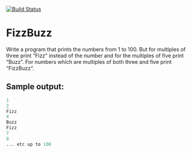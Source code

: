 [![Build Status](https://travis-ci.com/thiamalick/bootstrap-kata-fizzbuzz.svg?branch=master)](https://travis-ci.com/thiamalick/bootstrap-kata-fizzbuzz)
# FizzBuzz

Write a program that prints the numbers from 1 to 100. But for multiples of three print “Fizz” instead of the number and for the multiples of five print “Buzz”. For numbers which are multiples of both three and five print “FizzBuzz“.

## Sample output:

```s
1
2
Fizz
4
Buzz
Fizz
7
8
... etc up to 100
```

